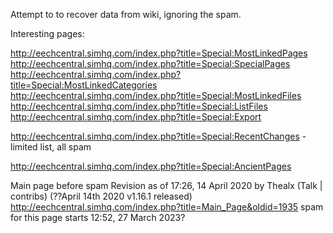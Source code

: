 Attempt to to recover data from wiki, ignoring the spam.

Interesting pages:

http://eechcentral.simhq.com/index.php?title=Special:MostLinkedPages
http://eechcentral.simhq.com/index.php?title=Special:SpecialPages
http://eechcentral.simhq.com/index.php?title=Special:MostLinkedCategories
http://eechcentral.simhq.com/index.php?title=Special:MostLinkedFiles
http://eechcentral.simhq.com/index.php?title=Special:ListFiles
http://eechcentral.simhq.com/index.php?title=Special:Export

http://eechcentral.simhq.com/index.php?title=Special:RecentChanges - limited list, all spam

http://eechcentral.simhq.com/index.php?title=Special:AncientPages


Main page before spam Revision as of 17:26, 14 April 2020 by Thealx (Talk | contribs) (??April 14th 2020 v1.16.1 released)
http://eechcentral.simhq.com/index.php?title=Main_Page&oldid=1935
spam for this page starts 12:52, 27 March 2023?
